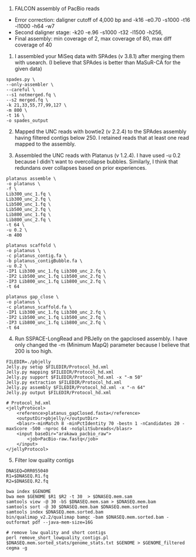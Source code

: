 1. FALCON assembly of PacBio reads
* Error correction:
daligner cutoff of 4,000 bp and -k16 -e0.70 -s1000 -t16 -l1000 -h64 -w7
* Second daligner stage:
-k20 -e.96 -s1000 -t32 -l1500 -h256,
* Final assembly:
min coverage of 2, max coverage of 80, max diff coverage of 40

1. I assembled your MiSeq data with SPAdes (v 3.8.1) after merging them with usearch. (I believe that SPAdes is better than MaSuR-CA for the given data)

```{spades.sh}
spades.py \
--only-assembler \
--careful \
--s1 notmerged.fq \
--s2 merged.fq \
-k 21,33,55,77,99,127 \
-m 800 \
-t 16 \
-o spades_output
``` 
2. Mapped the UNC reads with bowtie2 (v 2.2.4) to the SPAdes assembly having filtered contigs below 250. I retained reads that at least one read mapped to the assembly.

3. Assembled the UNC reads with Platanus (v 1.2.4). I have used -u 0.2 because I didn't want to overcollapse bubbles. Similarly, I think that redundans over collapses based on prior experiences.

```{platanus.sh}
platanus assemble \
-o platanus \
-f \
Lib300_unc_1.fq \
Lib300_unc_2.fq \
Lib500_unc_1.fq \
Lib500_unc_2.fq \
Lib800_unc_1.fq \
Lib800_unc_2.fq \
-t 64 \
-u 0.2 \
-m 400

platanus scaffold \
-o platanus \
-c platanus_contig.fa \
-b platanus_contigBubble.fa \
-u 0.2 \
-IP1 Lib300_unc_1.fq Lib300_unc_2.fq \
-IP2 Lib500_unc_1.fq Lib500_unc_2.fq \
-IP3 Lib800_unc_1.fq Lib800_unc_2.fq \
-t 64

platanus gap_close \
-o platanus \
-c platanus_scaffold.fa \
-IP1 Lib300_unc_1.fq Lib300_unc_2.fq \
-IP2 Lib500_unc_1.fq Lib500_unc_2.fq \
-IP3 Lib800_unc_1.fq Lib800_unc_2.fq \
-t 64
```

4. Run SSPACE-LongRead and PBJelly on the gapclosed assembly.
I have only changed the -m (Minimum MapQ) parameter because I believe that 200 is too high.

```{sspace_pbjelly.sh}
FILEDIR=./pbjelly
Jelly.py setup $FILEDIR/Protocol_hd.xml
Jelly.py mapping $FILEDIR/Protocol_hd.xml
Jelly.py support $FILEDIR/Protocol_hd.xml -x "-m 50"
Jelly.py extraction $FILEDIR/Protocol_hd.xml
Jelly.py assembly $FILEDIR/Protocol_hd.xml -x "-n 64"
Jelly.py output $FILEDIR/Protocol_hd.xml

# Protocol_hd.xml
<jellyProtocol>
    <reference>platanus_gapClosed.fasta</reference>  
    <outputDir>pbjelly/</outputDir>
    <blasr>-minMatch 8 -minPctIdentity 70 -bestn 1 -nCandidates 20 -maxScore -500 -nproc 64 -noSplitSubreads</blasr>
    <input baseDir="arakawa_pacbio_raw">
        <job>PacBio-raw.fastq</job>
    </input>
</jellyProtocol>
```


5. Filter low quality contigs
```
DNASEQ=DRR055040
R1=$DNASEQ.R1.fq
R2=$DNASEQ.R2.fq

bwa index $GENOME
bwa mem $GENOME $R1 $R2 -t 30  > $DNASEQ.mem.sam
samtools view -@ 30 -bS $DNASEQ.mem.sam > $DNASEQ.mem.bam
samtools sort -@ 30 $DNASEQ.mem.bam $DNASEQ.mem.sorted
samtools index $DNASEQ.mem.sorted.bam
bin/qualimap_v2.2/qualimap bamqc -bam $DNASEQ.mem.sorted.bam -outformat pdf --java-mem-size=16G

# remove low quality and short contigs
perl remove_short_lowquality_contigs.pl $DNASEQ.mem.sorted_stats/genome_stats.txt $GENOME > $GENOME_filtered
cegma -g 



```





